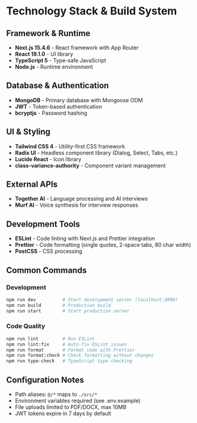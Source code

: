 # Technology Stack & Build System

## Framework & Runtime
- **Next.js 15.4.6** - React framework with App Router
- **React 19.1.0** - UI library
- **TypeScript 5** - Type-safe JavaScript
- **Node.js** - Runtime environment

## Database & Authentication
- **MongoDB** - Primary database with Mongoose ODM
- **JWT** - Token-based authentication
- **bcryptjs** - Password hashing

## UI & Styling
- **Tailwind CSS 4** - Utility-first CSS framework
- **Radix UI** - Headless component library (Dialog, Select, Tabs, etc.)
- **Lucide React** - Icon library
- **class-variance-authority** - Component variant management

## External APIs
- **Together AI** - Language processing and AI interviews
- **Murf AI** - Voice synthesis for interview responses

## Development Tools
- **ESLint** - Code linting with Next.js and Prettier integration
- **Prettier** - Code formatting (single quotes, 2-space tabs, 80 char width)
- **PostCSS** - CSS processing

## Common Commands

### Development
```bash
npm run dev          # Start development server (localhost:3000)
npm run build        # Production build
npm run start        # Start production server
```

### Code Quality
```bash
npm run lint         # Run ESLint
npm run lint:fix     # Auto-fix ESLint issues
npm run format       # Format code with Prettier
npm run format:check # Check formatting without changes
npm run type-check   # TypeScript type checking
```

## Configuration Notes
- Path aliases: `@/*` maps to `./src/*`
- Environment variables required (see .env.example)
- File uploads limited to PDF/DOCX, max 10MB
- JWT tokens expire in 7 days by default